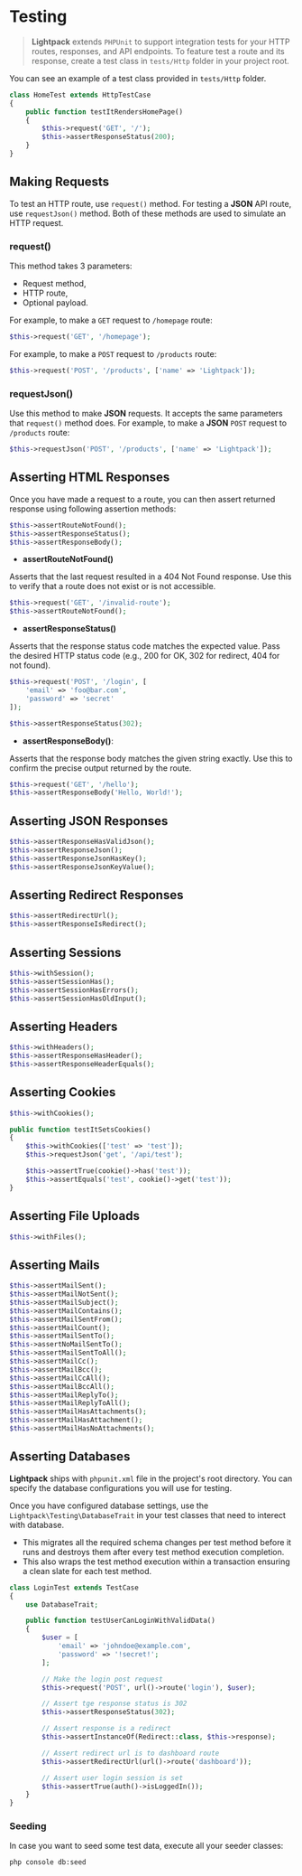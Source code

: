 # Testing

> **Lightpack** extends `PHPUnit` to support integration tests for your HTTP routes, responses, and API endpoints. To feature test a route and its response, create a test class in `tests/Http` folder in your project root. 

You can see an example of a test class provided in `tests/Http` folder.

```php
class HomeTest extends HttpTestCase
{
    public function testItRendersHomePage()
    {
        $this->request('GET', '/');
        $this->assertResponseStatus(200);
    }
}
```

## Making Requests

To test an HTTP route, use `request()` method. For testing a **JSON** API route, use `requestJson()` method. Both of these methods are used to simulate an HTTP request.

### request()

This method takes 3 parameters:

* Request method,
* HTTP route,
* Optional payload.

For example, to make a `GET` request to `/homepage` route:

```php
$this->request('GET', '/homepage');
```

For example, to make a `POST` request to `/products` route:

```php
$this->request('POST', '/products', ['name' => 'Lightpack']);
```

### requestJson()

Use this method to make **JSON** requests. It accepts the same parameters that `request()` method does. For example, to make a **JSON** `POST` request to `/products` route:

```php
$this->requestJson('POST', '/products', ['name' => 'Lightpack']);
```

## Asserting HTML Responses

Once you have made a request to a route, you can then assert returned response using following assertion methods:

```php
$this->assertRouteNotFound();
$this->assertResponseStatus();
$this->assertResponseBody();
```

- **assertRouteNotFound()** 
  
Asserts that the last request resulted in a 404 Not Found response. Use this to verify that a route does not exist or is not accessible.

```php
$this->request('GET', '/invalid-route');
$this->assertRouteNotFound();
```

- **assertResponseStatus()** 

Asserts that the response status code matches the expected value. Pass the desired HTTP status code (e.g., 200 for OK, 302 for redirect, 404 for not found).

```php
$this->request('POST', '/login', [
    'email' => 'foo@bar.com', 
    'password' => 'secret'
]);

$this->assertResponseStatus(302);
```

- **assertResponseBody()**: 
  
Asserts that the response body matches the given string exactly. Use this to confirm the precise output returned by the route.

```php
$this->request('GET', '/hello');
$this->assertResponseBody('Hello, World!');
```

## Asserting JSON Responses

```php
$this->assertResponseHasValidJson();
$this->assertResponseJson();
$this->assertResponseJsonHasKey();
$this->assertResponseJsonKeyValue();
```

## Asserting Redirect Responses

```php
$this->assertRedirectUrl();
$this->assertResponseIsRedirect();
```

## Asserting Sessions

```php
$this->withSession();
$this->assertSessionHas();
$this->assertSessionHasErrors();
$this->assertSessionHasOldInput();
```

## Asserting Headers

```php
$this->withHeaders();
$this->assertResponseHasHeader();
$this->assertResponseHeaderEquals();
```


## Asserting Cookies

```php
$this->withCookies();
```

```php
public function testItSetsCookies()
{
    $this->withCookies(['test' => 'test']);
    $this->requestJson('get', '/api/test');

    $this->assertTrue(cookie()->has('test'));
    $this->assertEquals('test', cookie()->get('test'));
}
```                    

## Asserting File Uploads

```php
$this->withFiles();
```

## Asserting Mails

```php
$this->assertMailSent();
$this->assertMailNotSent();
$this->assertMailSubject();
$this->assertMailContains();
$this->assertMailSentFrom();
$this->assertMailCount();
$this->assertMailSentTo();
$this->assertNoMailSentTo();
$this->assertMailSentToAll();
$this->assertMailCc();
$this->assertMailBcc();
$this->assertMailCcAll();
$this->assertMailBccAll();
$this->assertMailReplyTo();
$this->assertMailReplyToAll();
$this->assertMailHasAttachments();
$this->assertMailHasAttachment();
$this->assertMailHasNoAttachments();
```

## Asserting Databases

**Lightpack** ships with `phpunit.xml` file in the project's root directory. You can specify the database configurations you will use for testing.

Once you have configured database settings, use the `Lightpack\Testing\DatabaseTrait` in your test classes that need to interect with database. 
- This migrates all the required schema changes per test method before it runs and destroys them after every test method execution completion.
- This also wraps the test method execution within a transaction ensuring a clean slate for each test method.

```php
class LoginTest extends TestCase
{
    use DatabaseTrait;

    public function testUserCanLoginWithValidData()
    {
        $user = [
            'email' => 'johndoe@example.com',
            'password' => '!secret!';
        ];

        // Make the login post request
        $this->request('POST', url()->route('login'), $user);

        // Assert tge response status is 302
        $this->assertResponseStatus(302);

        // Assert response is a redirect
        $this->assertInstanceOf(Redirect::class, $this->response);

        // Assert redirect url is to dashboard route
        $this->assertRedirectUrl(url()->route('dashboard'));

        // Assert user login session is set
        $this->assertTrue(auth()->isLoggedIn());
    }
}
```

### Seeding

In case you want to seed some test data, execute all your seeder classes:

```cli
php console db:seed
```